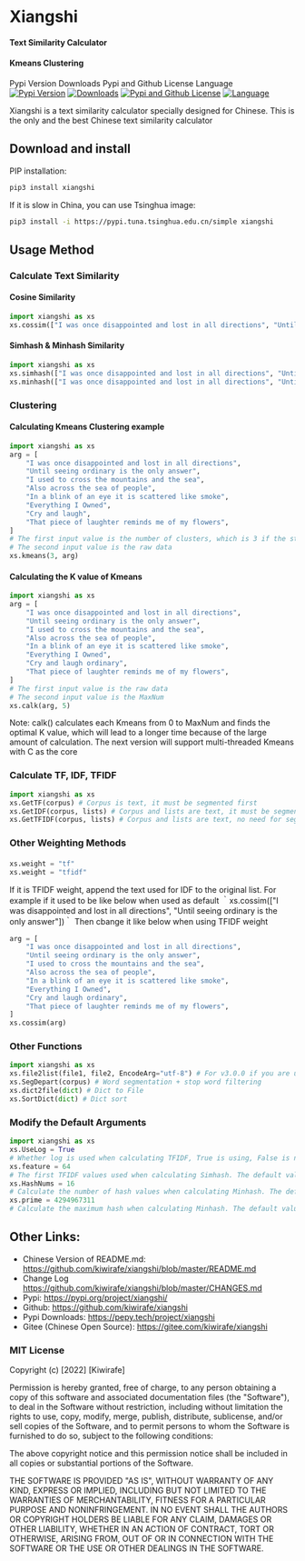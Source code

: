 # Xiangshi

#### Text Similarity Calculator
#### Kmeans Clustering

Pypi Version Downloads Pypi and Github License Language  
[![Pypi Version](https://img.shields.io/pypi/v/xiangshi?label=Pypi%20Version)](https://img.shields.io/pypi/v/xiangshi)
[![Downloads](https://pepy.tech/badge/xiangshi)](https://pepy.tech/project/xiangshi)
[![Pypi and Github License](https://img.shields.io/pypi/l/xiangshi?label=Pypi%20and%20Github%20License)](https://img.shields.io/github/license/kiwirafe/xiangshi)
[![Language](https://img.shields.io/github/languages/top/kiwirafe/xiangshi)](https://github.com/kiwirafe/xiangshi)

Xiangshi is a text similarity calculator specially designed for Chinese. This is the only and the best Chinese text similarity calculator

## Download and install
PIP installation:
```sh
pip3 install xiangshi
```
If it is slow in China, you can use Tsinghua image:
```sh
pip3 install -i https://pypi.tuna.tsinghua.edu.cn/simple xiangshi
```

## Usage Method
### Calculate Text Similarity
#### Cosine Similarity
```python
import xiangshi as xs
xs.cossim(["I was once disappointed and lost in all directions", "Until seeing ordinary is the only answer"])
```
#### Simhash & Minhash Similarity
```python
import xiangshi as xs
xs.simhash(["I was once disappointed and lost in all directions", "Until seeing ordinary is the only answer"]) # Simhash
xs.minhash(["I was once disappointed and lost in all directions", "Until seeing ordinary is the only answer"]) # Minhash
```

### Clustering
#### Calculating Kmeans Clustering example
```python
import xiangshi as xs
arg = [
    "I was once disappointed and lost in all directions",
    "Until seeing ordinary is the only answer",
    "I used to cross the mountains and the sea",
    "Also across the sea of ​​people",
    "In a blink of an eye it is scattered like smoke",
    "Everything I Owned",
    "Cry and laugh",
    "That piece of laughter reminds me of my flowers",
]
# The first input value is the number of clusters, which is 3 if the strings need to be clustered into three groups
# The second input value is the raw data
xs.kmeans(3, arg)
```

#### Calculating the K value of Kmeans
```python
import xiangshi as xs
arg = [
    "I was once disappointed and lost in all directions",
    "Until seeing ordinary is the only answer",
    "I used to cross the mountains and the sea",
    "Also across the sea of ​​people",
    "In a blink of an eye it is scattered like smoke",
    "Everything I Owned",
    "Cry and laugh ordinary",
    "That piece of laughter reminds me of my flowers",
]
# The first input value is the raw data
# The second input value is the MaxNum
xs.calk(arg, 5)
```
Note: calk() calculates each Kmeans from 0 to MaxNum and finds the optimal K value, which will lead to a longer time because of the large amount of calculation. The next version will support multi-threaded Kmeans with C as the core

### Calculate TF, IDF, TFIDF
```python
import xiangshi as xs
xs.GetTF(corpus) # Corpus is text, it must be segmented first
xs.GetIDF(corpus, lists) # Corpus and lists are text, it must be segmented first
xs.GetTFIDF(corpus, lists) # Corpus and lists are text, no need for segmentation
```

### Other Weighting Methods
####
```python
xs.weight = "tf"
xs.weight = "tfidf"
```
If it is TFIDF weight, append the text used for IDF to the original list.
For example if it used to be like below when used as default
｀xs.cossim(["I was disappointed and lost in all directions", "Until seeing ordinary is the only answer"])｀
Then cbange it like below when using TFIDF weight
```python
arg = [
    "I was once disappointed and lost in all directions",
    "Until seeing ordinary is the only answer",
    "I used to cross the mountains and the sea",
    "Also across the sea of ​​people",
    "In a blink of an eye it is scattered like smoke",
    "Everything I Owned",
    "Cry and laugh ordinary",
    "That piece of laughter reminds me of my flowers",
]
xs.cossim(arg)
```

### Other Functions
```python
import xiangshi as xs
xs.file2list(file1, file2, EncodeArg="utf-8") # For v3.0.0 if you are using file input, you can use this to convert to a list and then perform Text Similarity calculations
xs.SegDepart(corpus) # Word segmentation + stop word filtering
xs.dict2file(dict) # Dict to File
xs.SortDict(dict) # Dict sort
```

### Modify the Default Arguments
```python
import xiangshi as xs
xs.UseLog = True
# Whether log is used when calculating TFIDF, True is using, False is not using. The default value is True
xs.feature = 64
# The first TFIDF values used when calculating Simhash. The default value is 64
xs.HashNums = 16
# Calculate the number of hash values ​​when calculating Minhash. The default value is 16
xs.prime = 4294967311
# Calculate the maximum hash when calculating Minhash. The default value is 4294967311
```

## Other Links:
  - Chinese Version of README.md:
  https://github.com/kiwirafe/xiangshi/blob/master/README.md
  - Change Log
  https://github.com/kiwirafe/xiangshi/blob/master/CHANGES.md
  - Pypi:
  https://pypi.org/project/xiangshi/
  - Github:
  https://github.com/kiwirafe/xiangshi
  - Pypi Downloads:
  https://pepy.tech/project/xiangshi
  - Gitee (Chinese Open Source):
  https://gitee.com/kiwirafe/xiangshi

### MIT License
Copyright (c) [2022] [Kiwirafe]

Permission is hereby granted, free of charge, to any person obtaining a copy
of this software and associated documentation files (the "Software"), to deal
in the Software without restriction, including without limitation the rights
to use, copy, modify, merge, publish, distribute, sublicense, and/or sell
copies of the Software, and to permit persons to whom the Software is
furnished to do so, subject to the following conditions:

The above copyright notice and this permission notice shall be included in all
copies or substantial portions of the Software.

THE SOFTWARE IS PROVIDED "AS IS", WITHOUT WARRANTY OF ANY KIND, EXPRESS OR
IMPLIED, INCLUDING BUT NOT LIMITED TO THE WARRANTIES OF MERCHANTABILITY,
FITNESS FOR A PARTICULAR PURPOSE AND NONINFRINGEMENT. IN NO EVENT SHALL THE
AUTHORS OR COPYRIGHT HOLDERS BE LIABLE FOR ANY CLAIM, DAMAGES OR OTHER
LIABILITY, WHETHER IN AN ACTION OF CONTRACT, TORT OR OTHERWISE, ARISING FROM,
OUT OF OR IN CONNECTION WITH THE SOFTWARE OR THE USE OR OTHER DEALINGS IN THE
SOFTWARE.
